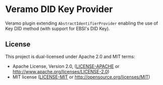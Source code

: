 # Veramo DID Key Provider

Veramo plugin extending `AbstractIdentifierProvider` enabling the use of Key DID method (with support for EBSI's DID Key).

## License

This project is dual-licensed under Apache 2.0 and MIT terms:

- Apache License, Version 2.0, ([LICENSE-APACHE](LICENSE-APACHE) or http://www.apache.org/licenses/LICENSE-2.0)
- MIT license ([LICENSE-MIT](LICENSE-MIT) or http://opensource.org/licenses/MIT)
